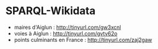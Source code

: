 # SPARQL-Wikidata

* maires d'Aiglun : http://tinyurl.com/gw3xcnl
* voies à Aiglun : http://tinyurl.com/gvtv62o
* points culminants en France : http://tinyurl.com/zaj2gaw
